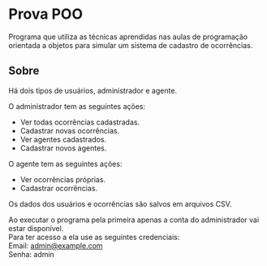 # Prova POO
Programa que utiliza as técnicas aprendidas nas aulas de programação orientada a objetos para simular um sistema de cadastro de ocorrências.

## Sobre
Há dois tipos de usuários, administrador e agente.

O administrador tem as seguintes ações:
- Ver todas ocorrências cadastradas.
- Cadastrar novas ocorrências.
- Ver agentes cadastrados.
- Cadastrar novos agentes.

O agente tem as seguintes ações:
- Ver ocorrências próprias.
- Cadastrar ocorrências.

Os dados dos usuários e ocorrências são salvos em arquivos CSV.

Ao executar o programa pela primeira apenas a conta do administrador vai estar disponível.  
Para ter acesso a ela use as seguintes credenciais:  
Email: admin@example.com  
Senha: admin
